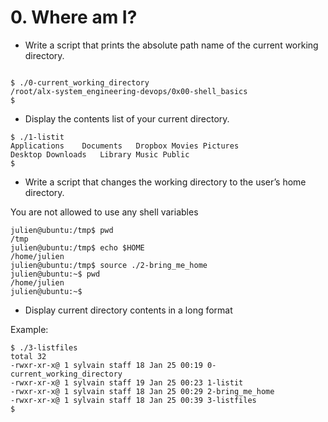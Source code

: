 # 0. Where am I?

- Write a script that prints the absolute path name of the current working directory.

```

$ ./0-current_working_directory
/root/alx-system_engineering-devops/0x00-shell_basics
$

```

- Display the contents list of your current directory.
```
$ ./1-listit
Applications    Documents   Dropbox Movies Pictures
Desktop Downloads   Library Music Public
$
```

- Write a script that changes the working directory to the user’s home directory.

You are not allowed to use any shell variables
```
julien@ubuntu:/tmp$ pwd
/tmp
julien@ubuntu:/tmp$ echo $HOME
/home/julien
julien@ubuntu:/tmp$ source ./2-bring_me_home
julien@ubuntu:~$ pwd
/home/julien
julien@ubuntu:~$
```

- Display current directory contents in a long format

Example:

```
$ ./3-listfiles
total 32
-rwxr-xr-x@ 1 sylvain staff 18 Jan 25 00:19 0-current_working_directory
-rwxr-xr-x@ 1 sylvain staff 19 Jan 25 00:23 1-listit
-rwxr-xr-x@ 1 sylvain staff 18 Jan 25 00:29 2-bring_me_home
-rwxr-xr-x@ 1 sylvain staff 18 Jan 25 00:39 3-listfiles
$
```
